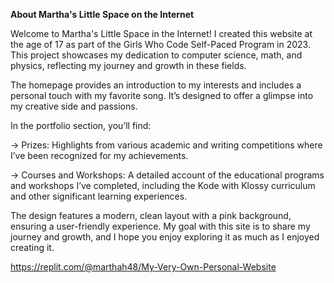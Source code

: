 **About Martha's Little Space on the Internet**


Welcome to Martha's Little Space in the Internet! I created this website at the age of 17 as part of the Girls Who Code Self-Paced Program in 2023. This project showcases my dedication to computer science, math, and physics, reflecting my journey and growth in these fields.

The homepage provides an introduction to my interests and includes a personal touch with my favorite song. It’s designed to offer a glimpse into my creative side and passions.

In the portfolio section, you’ll find:


-> Prizes: Highlights from various academic and writing competitions where I’ve been recognized for my achievements.


-> Courses and Workshops: A detailed account of the educational programs and workshops I’ve completed, including the Kode with Klossy curriculum and other significant learning experiences.

The design features a modern, clean layout with a pink background, ensuring a user-friendly experience. My goal with this site is to share my journey and growth, and I hope you enjoy exploring it as much as I enjoyed creating it.

https://replit.com/@marthah48/My-Very-Own-Personal-Website
